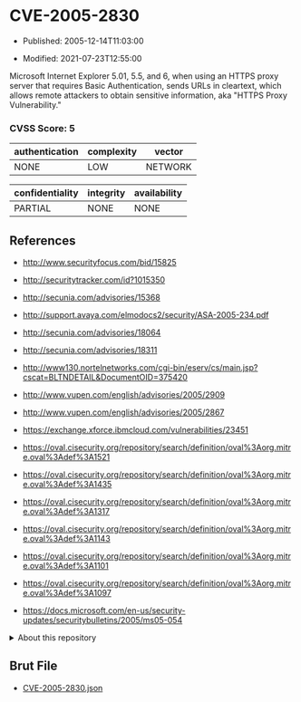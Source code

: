 # CVE-2005-2830

- Published: 2005-12-14T11:03:00

- Modified: 2021-07-23T12:55:00

Microsoft Internet Explorer 5.01, 5.5, and 6, when using an HTTPS proxy server that requires Basic Authentication, sends URLs in cleartext, which allows remote attackers to obtain sensitive information, aka "HTTPS Proxy Vulnerability."

### CVSS Score: **5**

| authentication | complexity | vector |
| --- | --- | --- |
| NONE | LOW | NETWORK |

| confidentiality | integrity | availability |
| --- | --- | --- |
| PARTIAL | NONE | NONE |

## References

* http://www.securityfocus.com/bid/15825

* http://securitytracker.com/id?1015350

* http://secunia.com/advisories/15368

* http://support.avaya.com/elmodocs2/security/ASA-2005-234.pdf

* http://secunia.com/advisories/18064

* http://secunia.com/advisories/18311

* http://www130.nortelnetworks.com/cgi-bin/eserv/cs/main.jsp?cscat=BLTNDETAIL&DocumentOID=375420

* http://www.vupen.com/english/advisories/2005/2909

* http://www.vupen.com/english/advisories/2005/2867

* https://exchange.xforce.ibmcloud.com/vulnerabilities/23451

* https://oval.cisecurity.org/repository/search/definition/oval%3Aorg.mitre.oval%3Adef%3A1521

* https://oval.cisecurity.org/repository/search/definition/oval%3Aorg.mitre.oval%3Adef%3A1435

* https://oval.cisecurity.org/repository/search/definition/oval%3Aorg.mitre.oval%3Adef%3A1317

* https://oval.cisecurity.org/repository/search/definition/oval%3Aorg.mitre.oval%3Adef%3A1143

* https://oval.cisecurity.org/repository/search/definition/oval%3Aorg.mitre.oval%3Adef%3A1101

* https://oval.cisecurity.org/repository/search/definition/oval%3Aorg.mitre.oval%3Adef%3A1097

* https://docs.microsoft.com/en-us/security-updates/securitybulletins/2005/ms05-054

<details>
<summary>About this repository</summary> 

  This repository is part of the project [Live Hack CVE](https://github.com/Live-Hack-CVE). Main website can be found [www.live-hack.org](https://www.live-hack.org) 
  
  Made by [Sn0wAlice](https://github.com/Sn0wAlice) for the people that care about security and need to have a feed of the latest CVEs. Hope you enjoy it, don't forget to star the repo and follow me on [Twitter](https://twitter.com/Sn0wAlice) and [Github](https://github.com/Sn0wAlice). And that is my [personnal website](https://www.alice-snow.me/)

  - [Home Page](https://github.com/Live-Hack-CVE)
  - [Framework](https://github.com/Live-Hack-CVE/cve-framework)
  - [CVE database](https://github.com/Live-Hack-CVE/full_database)
  - [Changelog](https://github.com/Live-Hack-CVE/Changelog)
</details>

## Brut File

* [CVE-2005-2830.json](https://raw.githubusercontent.com/Live-Hack-CVE/full_database/main/cves/2005/CVE-2005-2830.json)

